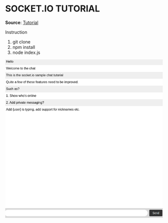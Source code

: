 # SOCKET.IO TUTORIAL

**Source**: [Tutorial](https://socket.io/get-started/chat)

Instruction

1. git clone
2. npm install
3. node index.js

![Example Chat Application](socketio.png)